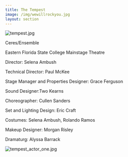 ```yaml
---
title: The Tempest
image: /img/wewillrockyou.jpg
layout: section
---
```

![tempest.jpg](/tempest.jpg)

Ceres/Ensemble 

Eastern Florida State College Mainstage Theatre
    
Director: Selena Ambush 
    
Technical Director: Paul McKee
    
Stage Manager and Properties Designer: Grace Ferguson
    
Sound Designer:Two Kearns
    
Choreographer: Cullen Sanders
    
Set and Lighting Design: Eric Craft
    
Costumes: Selena Ambush, Rolando Ramos
    
Makeup Designer: Morgan Risley
    
Dramaturg: Alyssa Barrack

![tempest_actor_one.jpg](/tempest_actor_one.jpg)
